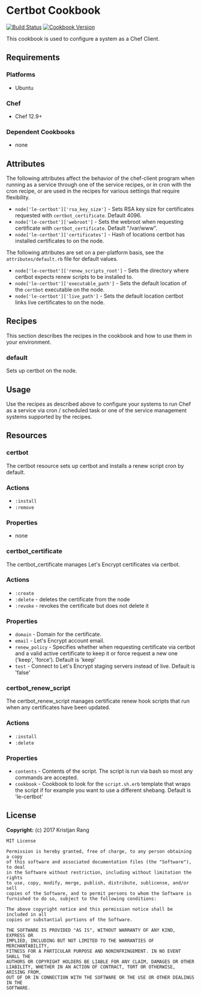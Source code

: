 # Certbot Cookbook

[![Build Status](https://travis-ci.org/krisrang/certbot.svg?branch=master)](https://travis-ci.org/krisrang/certbot) [![Cookbook Version](https://img.shields.io/cookbook/v/le-certbot.svg)](https://supermarket.chef.io/cookbooks/le-certbot)

This cookbook is used to configure a system as a Chef Client.

## Requirements

### Platforms

- Ubuntu

### Chef

- Chef 12.9+

### Dependent Cookbooks

- none

## Attributes

The following attributes affect the behavior of the chef-client program when running as a service through one of the service recipes, or in cron with the cron recipe, or are used in the recipes for various settings that require flexibility.

- `node['le-certbot']['rsa_key_size']` - Sets RSA key size for certificates requested with `certbot_certificate`. Default 4096.
- `node['le-certbot']['webroot']` - Sets the webroot when requesting certificate with `certbot_certificate`. Default "/var/www".
- `node['le-certbot']['certificates']` - Hash of locations certbot has installed certificates to on the node.

The following attributes are set on a per-platform basis, see the `attributes/default.rb` file for default values.

- `node['le-certbot']['renew_scripts_root']` - Sets the directory where certbot expects renew scripts to be installed to.
- `node['le-certbot']['executable_path']` - Sets the default location of the `certbot` executable on the node.
- `node['le-certbot']['live_path']` - Sets the default location certbot links live certificates to on the node.

## Recipes

This section describes the recipes in the cookbook and how to use them in your environment.

### default

Sets up certbot on the node.

## Usage

Use the recipes as described above to configure your systems to run Chef as a service via cron / scheduled task or one of the service management systems supported by the recipes.

## Resources

### certbot

The certbot resource sets up certbot and installs a renew script cron by default.

### Actions

- `:install`
- `:remove`

### Properties

- none

### certbot_certificate

The certbot_certificate manages Let's Encrypt certificates via certbot.

### Actions

- `:create`
- `:delete` - deletes the certificate from the node
- `:revoke` - revokes the certificate but does not delete it

### Properties

- `domain` - Domain for the certificate.
- `email` - Let's Encrypt account email.
- `renew_policy` - Specifies whether when requesting certificate via certbot and a valid active certificate to keep it or force request a new one ('keep', 'force'). Default is 'keep'
- `test` - Connect to Let's Encrypt staging servers instead of live. Default is 'false'

### certbot_renew_script

The certbot\_renew_script manages certificate renew hook scripts that run when any certificates have been updated.

### Actions

- `:install`
- `:delete`

### Properties

- `contents` - Contents of the script. The script is run via bash so most any commands are accepted.
- `cookbook` - Cookbook to look for the `script.sh.erb` template that wraps the script if for example you want to use a different shebang. Default is 'le-certbot'

## License

**Copyright:** (c) 2017 Kristjan Rang

```
MIT License

Permission is hereby granted, free of charge, to any person obtaining a copy
of this software and associated documentation files (the "Software"), to deal
in the Software without restriction, including without limitation the rights
to use, copy, modify, merge, publish, distribute, sublicense, and/or sell
copies of the Software, and to permit persons to whom the Software is
furnished to do so, subject to the following conditions:

The above copyright notice and this permission notice shall be included in all
copies or substantial portions of the Software.

THE SOFTWARE IS PROVIDED "AS IS", WITHOUT WARRANTY OF ANY KIND, EXPRESS OR
IMPLIED, INCLUDING BUT NOT LIMITED TO THE WARRANTIES OF MERCHANTABILITY,
FITNESS FOR A PARTICULAR PURPOSE AND NONINFRINGEMENT. IN NO EVENT SHALL THE
AUTHORS OR COPYRIGHT HOLDERS BE LIABLE FOR ANY CLAIM, DAMAGES OR OTHER
LIABILITY, WHETHER IN AN ACTION OF CONTRACT, TORT OR OTHERWISE, ARISING FROM,
OUT OF OR IN CONNECTION WITH THE SOFTWARE OR THE USE OR OTHER DEALINGS IN THE
SOFTWARE.
```
